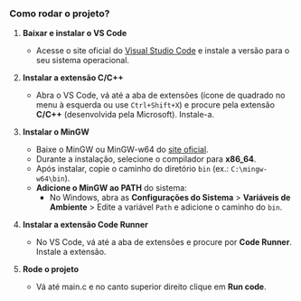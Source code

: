 ### Como rodar o projeto?

1. **Baixar e instalar o VS Code**  
   - Acesse o site oficial do [Visual Studio Code](https://code.visualstudio.com/) e instale a versão para o seu sistema operacional.

2. **Instalar a extensão C/C++**  
   - Abra o VS Code, vá até a aba de extensões (ícone de quadrado no menu à esquerda ou use `Ctrl+Shift+X`) e procure pela extensão **C/C++** (desenvolvida pela Microsoft). Instale-a.

3. **Instalar o MinGW**  
   - Baixe o MinGW ou MinGW-w64 do [site oficial](http://mingw-w64.org/).  
   - Durante a instalação, selecione o compilador para **x86_64**.  
   - Após instalar, copie o caminho do diretório `bin` (ex.: `C:\mingw-w64\bin`).  
   - **Adicione o MinGW ao PATH** do sistema:  
     - No Windows, abra as **Configurações do Sistema** > **Variáveis de Ambiente** > Edite a variável `Path` e adicione o caminho do `bin`.

4. **Instalar a extensão Code Runner**  
   - No VS Code, vá até a aba de extensões e procure por **Code Runner**. Instale a extensão.

5. **Rode o projeto**
   - Vá até main.c e no canto superior direito clique em **Run code**.
